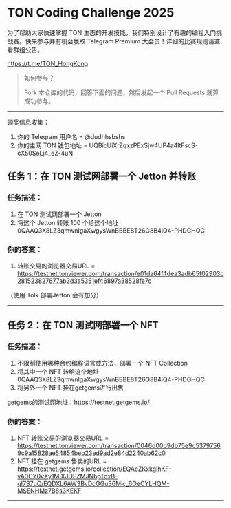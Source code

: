 # TON Coding Challenge 2025 

为了帮助大家快速掌握 TON 生态的开发技能，我们特别设计了有趣的编程入门挑战赛。快来参与并有机会赢取 Telegram Premium 大会员！详细的比赛规则请查看群组公告。

https://t.me/TON_HongKong

> 如何参与？
> 
> Fork 本仓库的代码，回答下面的问题，然后发起一个 Pull Requests 就算成功参与。

---

领奖信息收集：
1. 你的 Telegram 用户名 = @dudhhsbshs
2. 你的主网 TON 钱包地址 = UQBicUiXrZqxzPExSjw4UP4a4ltFscS-cX50SeLj4_eZ-4uN


## 任务 1：在 TON 测试网部署一个 Jetton 并转账

### 任务描述：

1. 在 TON 测试网部署一个 Jetton
2. 将这个 Jetton 转账 100 个给这个地址 0QAAQ3X8LZ3qmwnIgaXwgysWnBBBE8T26G8B4iQ4-PHDGHQC


### 你的答案：

1. 转账交易的浏览器交易URL = https://testnet.tonviewer.com/transaction/e01da64f4dea3adb65f02903c281523827677ab3d3a5351ef46897a38528fe7c

（使用 Tolk 部署Jetton 会有加分）


---

## 任务 2：在 TON 测试网部署一个 NFT

### 任务描述：

1. 不限制使用哪种合约编程语言或方法，部署一个 NFT Collection
2. 将其中一个 NFT 转给这个地址 0QAAQ3X8LZ3qmwnIgaXwgysWnBBBE8T26G8B4iQ4-PHDGHQC
3. 将另外一个 NFT 挂在getgems进行出售

getgems的测试网地址：https://testnet.getgems.io/

### 你的答案：

1. NFT 转账交易的浏览器交易URL = https://testnet.tonviewer.com/transaction/0046d00b9db75e9c53797569c9a15828ae54854beb23ed9ad2e84d2240ab62c0
2. NFT 挂在 getgems 售卖的URL =  https://testnet.getgems.io/collection/EQAcZKxkgIhKF-vA0CY0vXy1MiXJUFZMJNbpTdxB-qI7S7uQ/EQDXL6AW3BvDcGGu36Mic_6OeCYLHQM-MSENHMz7B8s3KEKF


---

